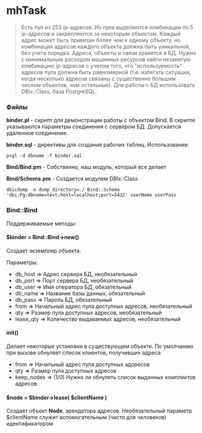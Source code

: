 # mhTask
>Есть пул из 253 ip-адресов. Из пула выделяются комбинации по 5 ip-адресов и закрепляются за некоторым объектом. Каждый адрес может быть привязан более чем к одному объекту, но комбинация адресов каждого объекта должна быть уникальной, без учета порядка. Адреса, объекты и связи хранятся в БД. Нужно с минимальным расходом машинных ресурсов найти незанятую комбинацию ip-адресов с учетом того, что "используемость" адресов пула должна быть равномерной (т.е. избегать ситуации, когда несколько адресов связаны с существенно большим числом объектов, чем остальные). Для работы с БД использовать DBIx::Class, база PostgreSQL.
### Файлы
**binder.pl** - скрипт для демонстрации работы с объектом Bind. В скрипте указываются параметры соединения с сервером БД. Допускается удаленное соединение.

**binder.sql** - директивы для создания рабочих таблиц. Использование: 

    psql -d dbname -f binder.sql
    
 **Bind/Bind.pm** - Собственно, наш модуль, который все делает
 
 **Bind/Schema.pm** - Создается модулем DBIx::Class
 
    dbicdump -o dump_directory=./ Bind::Schema 'dbi:Pg:dbname=test;host=localhost;port=5432' userName userPass
 ### Bind::Bind
 Поддерживаемые методы:
 #### $binder = Bind::Bind->new()
 Создает экземпляр объекта.
 
 Параметры:
- db_host => Адрес сервера БД, необязательный
- db_port => Порт сервера БД, необязательный
- db_user => Имя оператора БД, обязательный
- db_name => Название базы данных, обязательный
- db_pass => Пароль БД, обязательный
- from => Начальный адрес пула доступных адресов, необязательный
- qty => Размер пула доступных адресов, необязательный
- lease_qty => Количество выдаваемых адресов, необязательный
#### init()
Делает некоторые установки в существующем объекте. По умолчанию при вызове обнуляет список клиентов, получивших адреса
- from => Начальный адрес пула доступных адоресов
- qty => Размер пула доступных адресов
- keep_nodes => (1/0) Нужно ли обнулять список выданных комплектов адресов
#### $node = $binder->lease( $clientName )
Создает объект **Node**, арендатора адресов. Необязательный параметр $clientName служит вспомогательным (чисто для человеков) идентификатором 

